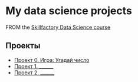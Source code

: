 # My data science projects
FROM the [Skillfactory Data Science course](https://skillfactory.ru/data-scientist)

## Проекты

* [Проект 0. Игра: Угадай число](https://github.com/kt-varsak/sf_data_science_varsak/tree/main/project_0)
* [Проект 1. ______](____)
* [Проект 2. ______](____)


